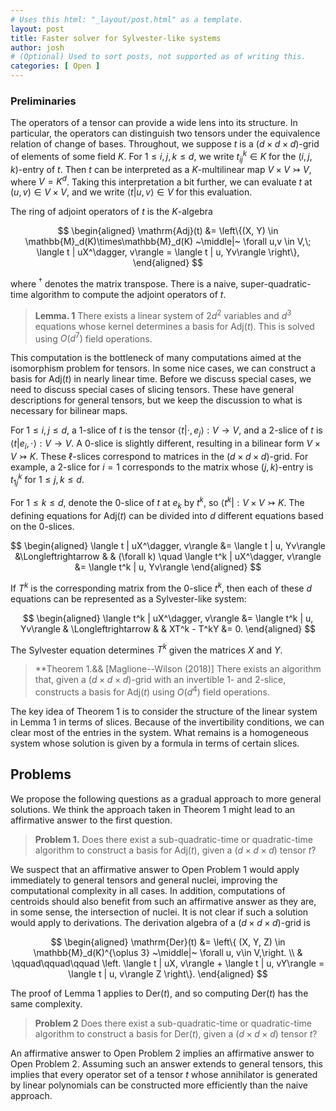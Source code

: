 ```yaml
---
# Uses this html: "_layout/post.html" as a template.
layout: post 
title: Faster solver for Sylvester-like systems
author: josh
# (Optional) Used to sort posts, not supported as of writing this.
categories: [ Open ]
---
```


### Preliminaries

The operators of a tensor can provide a wide lens into its structure. In particular, the operators can distinguish two tensors under the equivalence relation of change of bases.  Throughout, we suppose $t$ is a $(d\times d\times d)$-grid of elements of some field $K$. For $1\leq i,j,k\leq d$, we write $t_{ij}^k\in K$ for the $(i,j,k)$-entry of $t$. Then $t$ can be interpreted as a $K$-multilinear map $V\times V\rightarrowtail V$, where $V=K^d$. Taking this interpretation a bit further, we can evaluate $t$ at $(u, v)\in V\times V$, and we write $\langle t | u, v\rangle \in V$ for this evaluation.

The ring of adjoint operators of $t$ is the $K$-algebra 

$$
\begin{aligned}
  \mathrm{Adj}(t) &= \left\{(X, Y) \in \mathbb{M}_d(K)\times\mathbb{M}_d(K) ~\middle|~ \forall u,v \in V,\; \langle t | uX^\dagger, v\rangle = \langle t | u, Yv\rangle \right\},
\end{aligned}
$$

where $^\dagger$ denotes the matrix transpose. There is a naive, super-quadratic-time algorithm to compute the adjoint operators of $t$. 

> **Lemma. 1**
  There exists a linear system of $2d^2$ variables and $d^3$ equations whose kernel determines a basis for $\mathrm{Adj}(t)$. This is solved using $O(d^7)$ field operations. 

This computation is the bottleneck of many computations aimed at the isomorphism problem for tensors. In some nice cases, we can construct a basis for $\mathrm{Adj}(t)$ in nearly linear time. Before we discuss special cases, we need to discuss special cases of slicing tensors. These have general descriptions for general tensors, but we keep the discussion to what is necessary for bilinear maps. 

For $1\leq i,j\leq d$, a $1$-slice of $t$ is the tensor $\langle t | \cdot, e_j \rangle : V \rightarrow V$, and a $2$-slice of $t$ is $\langle t | e_i, \cdot \rangle : V \rightarrow V$. A $0$-slice is slightly different, resulting in a bilinear form $V\times V\rightarrowtail K$. These $\ell$-slices correspond to matrices in the $(d\times d\times d)$-grid. For example, a $2$-slice for $i=1$ corresponds to the matrix whose $(j,k)$-entry is $t_{1j}^k$ for $1\leq j,k\leq d$.

For $1\leq k\leq d$, denote the $0$-slice of $t$ at $e_k$ by $t^k$, so $\langle t^k| : V\times V\rightarrowtail K$. The defining equations for $\mathrm{Adj}(t)$ can be divided into $d$ different equations based on the $0$-slices. 

$$
\begin{aligned}
  \langle t | uX^\dagger, v\rangle &= \langle t | u, Yv\rangle &\Longleftrightarrow & & (\forall k) \quad \langle t^k | uX^\dagger, v\rangle &= \langle t^k | u, Yv\rangle
\end{aligned}
$$

If $T^k$ is the corresponding matrix from the $0$-slice $t^k$, then each of these $d$ equations can be represented as a Sylvester-like system: 

$$
\begin{aligned}
  \langle t^k | uX^\dagger, v\rangle &= \langle t^k | u, Yv\rangle & \Longleftrightarrow & & XT^k - T^kY &= 0.
\end{aligned}
$$

The Sylvester equation determines $T^k$ given the matrices $X$ and $Y$. 

> **Theorem 1.&& [Maglione--Wilson (2018)]
  There exists an algorithm that, given a $(d\times d\times d)$-grid with an invertible $1$- and $2$-slice, constructs a basis for $\mathrm{Adj}(t)$ using $O(d^4)$ field operations.


The key idea of Theorem 1 is to consider the structure of the linear system in Lemma 1 in terms of slices. Because of the invertibility conditions, we can clear most of the entries in the system. What remains is a homogeneous system whose solution is given by a formula in terms of certain slices. 

## Problems

We propose the following questions as a gradual approach to more general solutions. We think the approach taken in Theorem 1 might lead to an affirmative answer to the first question. 

> **Problem 1.** 
  Does there exist a sub-quadratic-time or quadratic-time algorithm to construct a basis for $\mathrm{Adj}(t)$, given a $(d\times d\times d)$ tensor $t$?

We suspect that an affirmative answer to Open Problem 1 would apply immediately to general tensors and general nuclei, improving the computational complexity in all cases. In addition, computations of centroids should also benefit from such an affirmative answer as they are, in some sense, the intersection of nuclei. It is not clear if such a solution would apply to derivations. The derivation algebra of a $(d\times d\times d)$-grid is 

$$
\begin{aligned}
  \mathrm{Der}(t) &= \left\{ (X, Y, Z) \in \mathbb{M}_d(K)^{\oplus 3} ~\middle|~ \forall u, v\in V,\right. \\
  & \qquad\qquad\qquad \left. \langle t | uX, v\rangle + \langle t | u, vY\rangle = \langle t | u, v\rangle Z \right\}.
\end{aligned}
$$

The proof of Lemma 1 applies to $\mathrm{Der}(t)$, and so computing $\mathrm{Der}(t)$ has the same complexity. 

> **Problem 2**
  Does there exist a sub-quadratic-time or quadratic-time algorithm to construct a basis for $\mathrm{Der}(t)$, given a $(d\times d\times d)$ tensor $t$?

An affirmative answer to Open Problem 2 implies an affirmative answer to Open Problem 2. Assuming such an answer extends to general tensors, this implies that every operator set of a tensor $t$ whose annihilator is generated by linear polynomials can be constructed more efficiently than the naive approach. 

